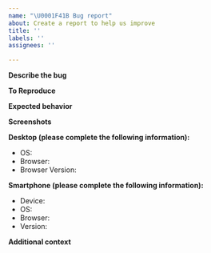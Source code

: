 ```yaml
---
name: "\U0001F41B Bug report"
about: Create a report to help us improve
title: ''
labels: ''
assignees: ''

---
```


<!--
Hello Developer!

Please use the template below for bugs found within Oracle System.
If it is general support you need, reach out to us at
https://twitter.com/LendfMe

Provide a general summary of the issue in the title above and use relevant fields below to define the problem.

-->

**Describe the bug**
<!-- A clear and concise description of what the bug is. -->

**To Reproduce**
<!-- Steps to reproduce the behavior. -->

**Expected behavior**
<!-- A clear and concise description of what you expected to happen. -->

**Screenshots**
<!-- If applicable, add screenshots to help explain your problem.) -->

**Desktop (please complete the following information):**

- OS:
- Browser:
- Browser Version:

**Smartphone (please complete the following information):**

- Device:
- OS:
- Browser:
- Version:

**Additional context**
